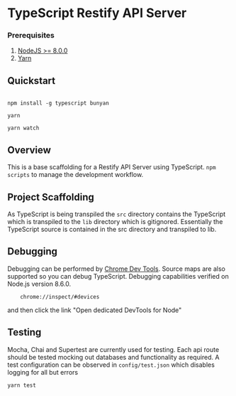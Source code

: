 # TypeScript Restify API Server

### Prerequisites

1. [NodeJS >= 8.0.0](https://nodejs.org/)
2. [Yarn](https://yarnpkg.com/)

## Quickstart

```

npm install -g typescript bunyan

yarn

yarn watch

```

## Overview

This is a base scaffolding for a Restify API Server using TypeScript. `npm scripts` to manage the development workflow.

## Project Scaffolding

As TypeScript is being transpiled the `src` directory contains the TypeScript which is transpiled to the `lib`
directory which is gitignored.  Essentially the TypeScript source is contained in the src directory and transpiled to lib.

## Debugging

Debugging can be performed by [Chrome Dev Tools](https://medium.com/the-node-js-collection/debugging-node-js-with-google-chrome-4965b5f910f4).
Source maps are also supported so you can debug TypeScript. Debugging capabilities verified on Node.js version 8.6.0.

```
    chrome://inspect/#devices
```

and then click the link "Open dedicated DevTools for Node"


## Testing

Mocha, Chai and Supertest are currently used for testing.  Each api route should be tested mocking out databases and
functionality as required.  A test configuration can be observed in `config/test.json` which disables logging for all
but errors

```
yarn test
```
